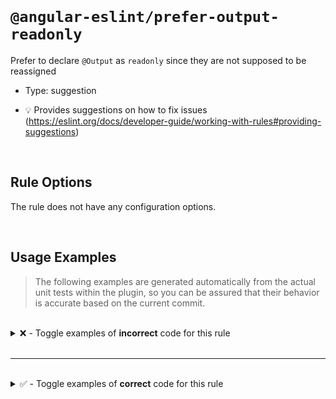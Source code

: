 <!--

  DO NOT EDIT.

  This markdown file was autogenerated using a mixture of the following files as the source of truth for its data:
  - ../../src/rules/prefer-output-readonly.ts
  - ../../tests/rules/prefer-output-readonly/cases.ts

  In order to update this file, it is therefore those files which need to be updated, as well as potentially the generator script:
  - ../../../../tools/scripts/generate-rule-docs.ts

-->

<br>

# `@angular-eslint/prefer-output-readonly`

Prefer to declare `@Output` as `readonly` since they are not supposed to be reassigned

- Type: suggestion

- 💡 Provides suggestions on how to fix issues (https://eslint.org/docs/developer-guide/working-with-rules#providing-suggestions)

<br>

## Rule Options

The rule does not have any configuration options.

<br>

## Usage Examples

> The following examples are generated automatically from the actual unit tests within the plugin, so you can be assured that their behavior is accurate based on the current commit.

<br>

<details>
<summary>❌ - Toggle examples of <strong>incorrect</strong> code for this rule</summary>

<br>

#### Default Config

```json
{
  "rules": {
    "@angular-eslint/prefer-output-readonly": [
      "error"
    ]
  }
}
```

<br>

#### ❌ Invalid Code

```ts
class Test {
  @Output() testEmitter = new EventEmitter<string>();
            ~~~~~~~~~~~
}
```

<br>

---

<br>

#### Default Config

```json
{
  "rules": {
    "@angular-eslint/prefer-output-readonly": [
      "error"
    ]
  }
}
```

<br>

#### ❌ Invalid Code

```ts
class Test {
  testEmitter: OutputEmitterRef<string>;
  ~~~~~~~~~~~
}
```

<br>

---

<br>

#### Default Config

```json
{
  "rules": {
    "@angular-eslint/prefer-output-readonly": [
      "error"
    ]
  }
}
```

<br>

#### ❌ Invalid Code

```ts
class Test {
  testEmitter = output();
  ~~~~~~~~~~~
}
```

<br>

---

<br>

#### Default Config

```json
{
  "rules": {
    "@angular-eslint/prefer-output-readonly": [
      "error"
    ]
  }
}
```

<br>

#### ❌ Invalid Code

```ts
class Test {
  testEmitter = output<string>();
  ~~~~~~~~~~~
}
```

</details>

<br>

---

<br>

<details>
<summary>✅ - Toggle examples of <strong>correct</strong> code for this rule</summary>

<br>

#### Default Config

```json
{
  "rules": {
    "@angular-eslint/prefer-output-readonly": [
      "error"
    ]
  }
}
```

<br>

#### ✅ Valid Code

```ts
class Test {
  testEmitter = new EventEmitter<string>();
}
```

<br>

---

<br>

#### Default Config

```json
{
  "rules": {
    "@angular-eslint/prefer-output-readonly": [
      "error"
    ]
  }
}
```

<br>

#### ✅ Valid Code

```ts
class Test {
  @Output() readonly testEmitter = new EventEmitter<string>();
}
```

<br>

---

<br>

#### Default Config

```json
{
  "rules": {
    "@angular-eslint/prefer-output-readonly": [
      "error"
    ]
  }
}
```

<br>

#### ✅ Valid Code

```ts
class Test {
  testEmitter: NotOutputEmitterRef<string>;
}
```

<br>

---

<br>

#### Default Config

```json
{
  "rules": {
    "@angular-eslint/prefer-output-readonly": [
      "error"
    ]
  }
}
```

<br>

#### ✅ Valid Code

```ts
class Test {
  readonly testEmitter: OutputEmitterRef<string>;
}
```

<br>

---

<br>

#### Default Config

```json
{
  "rules": {
    "@angular-eslint/prefer-output-readonly": [
      "error"
    ]
  }
}
```

<br>

#### ✅ Valid Code

```ts
class Test {
  testEmitter = notOutput();
}
```

<br>

---

<br>

#### Default Config

```json
{
  "rules": {
    "@angular-eslint/prefer-output-readonly": [
      "error"
    ]
  }
}
```

<br>

#### ✅ Valid Code

```ts
class Test {
  readonly testEmitter = output();
}
```

<br>

---

<br>

#### Default Config

```json
{
  "rules": {
    "@angular-eslint/prefer-output-readonly": [
      "error"
    ]
  }
}
```

<br>

#### ✅ Valid Code

```ts
class Test {
  testEmitter = notOutput<string>();
}
```

<br>

---

<br>

#### Default Config

```json
{
  "rules": {
    "@angular-eslint/prefer-output-readonly": [
      "error"
    ]
  }
}
```

<br>

#### ✅ Valid Code

```ts
class Test {
  readonly testEmitter = output<string>();
}
```

</details>

<br>
